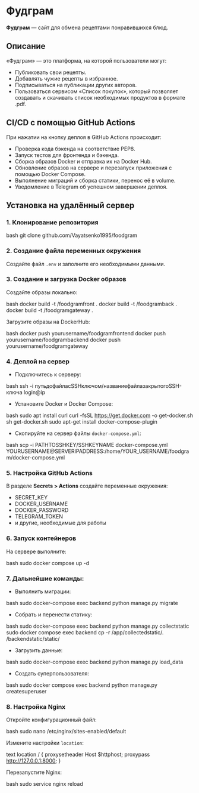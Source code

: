 # Фудграм

**Фудграм** — сайт для обмена рецептами понравившихся блюд.

## Описание

«Фудграм» — это платформа, на которой пользователи могут:

- Публиковать свои рецепты.
- Добавлять чужие рецепты в избранное.
- Подписываться на публикации других авторов.
- Пользоваться сервисом «Список покупок», который позволяет создавать и скачивать список необходимых продуктов в формате .pdf.

## CI/CD с помощью GitHub Actions

При нажатии на кнопку деплоя в GitHub Actions происходит:

- Проверка кода бэкенда на соответствие PEP8.
- Запуск тестов для фронтенда и бэкенда.
- Сборка образов Docker и отправка их на Docker Hub.
- Обновление образов на сервере и перезапуск приложения с помощью Docker Compose.
- Выполнение миграций и сборка статики, перенос её в volume.
- Уведомление в Telegram об успешном завершении деплоя.

## Установка на удалённый сервер

### 1. Клонирование репозитория

bash
git clone github.com/Vayatsenko1995/foodgram


### 2. Создание файла переменных окружения

Создайте файл `.env` и заполните его необходимыми данными.

### 3. Создание и загрузка Docker образов

Создайте образы локально:

bash
docker build -t <yourusername>/foodgramfront .
docker build -t <yourusername>/foodgramback .
docker build -t <yourusername>/foodgramgateway .


Загрузите образы на DockerHub:

bash
docker push yourusername/foodgramfrontend
docker push yourusername/foodgrambackend
docker push yourusername/foodgramgateway


### 4. Деплой на сервер

- Подключитесь к серверу:

bash
ssh -i путьдофайласSSHключом/названиефайлазакрытогоSSH-ключа login@ip


- Установите Docker и Docker Compose:

bash
sudo apt install curl
curl -fsSL https://get.docker.com -o get-docker.sh
sh get-docker.sh
sudo apt-get install docker-compose-plugin


- Скопируйте на сервер файлы `docker-compose.yml`:

bash
scp -i PATHTOSSHKEY/SSHKEYNAME docker-compose.yml YOURUSERNAME@SERVERIPADDRESS:/home/YOUR_USERNAME/foodgram/docker-compose.yml


### 5. Настройка GitHub Actions

В разделе **Secrets > Actions** создайте переменные окружения:

- SECRET_KEY
- DOCKER_USERNAME
- DOCKER_PASSWORD
- TELEGRAM_TOKEN
- и другие, необходимые для работы

### 6. Запуск контейнеров

На сервере выполните:

bash
sudo docker compose up -d


### 7. Дальнейшие команды:

- Выполнить миграции:

bash
sudo docker-compose exec backend python manage.py migrate


- Собрать и перенести статику:

bash
sudo docker-compose exec backend python manage.py collectstatic
sudo docker compose exec backend cp -r /app/collectedstatic/. /backendstatic/static/


- Загрузить данные:

bash
sudo docker-compose exec backend python manage.py load_data


- Создать суперпользователя:

bash
sudo docker compose exec backend python manage.py createsuperuser


### 8. Настройка Nginx

Откройте конфигурационный файл:

bash
sudo nano /etc/nginx/sites-enabled/default


Измените настройки `location`:

text
location / {
    proxysetheader Host $httphost;
    proxypass http://127.0.0.1:8000;
}


Перезапустите Nginx:

bash
sudo service nginx reload
